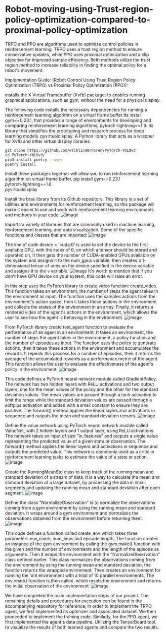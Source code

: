 # Robot-moving-using-Trust-region-policy-optimization-compared-to-proximal-policy-optimization


TRPO and PPO are algorithms used to optimize control policies in reinforcement learning. TRPO uses a trust region method to ensure conservative updates, while PPO uses proximal optimization and a clip objective for improved sample efficiency.   Both methods utilize the trust region method to increase reliability in finding the optimal policy for a robot's movement.


Implementation Guide: [Robot Control Using Trust Region Policy Optimization (TRPO) vs Proximal Policy Optimization (PPO)]:


installs the X Virtual Framebuffer (Xvfb) package:
to enables running graphical applications, such as gym, without the need for a physical display.


The following code installs the necessary dependencies for running a reinforcement learning algorithm on a virtual frame buffer:Its install gym==0.23.1, that provides a range of environments for developing and comparing reinforcement learning algorithms, pytorch-lightning==1.6:  its library that simplifies the prototyping and research process for deep learning models.
pyvirtualdisplay: A Python library that acts as a wrapper for Xvfb and other virtual display libraries.
```bash
git clone https://github.com/eriklindernoren/PyTorch-YOLOv3
cd PyTorch-YOLOv3/
pip3 install poetry --user
poetry install
```

 Install these packages together will allow you to run reinforcement learning algorithm on virtual frame buffer.
 pip install gym==0.23.1 \
    pytorch-lightning==1.6 \
    pyvirtualdisplay



Install the brax library  from its Github repository. 
This library is a set of utilities and environments for reinforcement learning, so this package will make it easier to use and work with reinforcement learning environments and methods in your code.
![image](https://user-images.githubusercontent.com/100143830/213739601-9d1b034e-b298-4239-8c67-915ebb25c577.png)


Imports a variety of libraries that are commonly used in machine learning, reinforcement learning, and data visualization. Some of the specific functions and classes that are imported:
![image](https://user-images.githubusercontent.com/100143830/213740599-3ff45c19-29fb-4a88-8b7c-dcf2d3974d54.png)


The line of code device = 'cuda:0' is used to set the device to the first available GPU, with the index of 0, on which a tensor should be stored and operated on, It then gets the number of CUDA-enabled GPUs available on the system and assigns it to the num_gpus variable, then creates a 1-dimensional tensor of ones on the device specified in the device variable and assigns it to the v variable.
![image](https://user-images.githubusercontent.com/100143830/213740771-b63e3caa-02ca-4e40-b25a-72b7f3dfa51f.png)
It's worth to mention that if you don't have GPU device on your system, this code will raise an error.


In this step uses the PyTorch library to create video function: create_video.
This function takes an environment, the number of steps the agent takes in the environment as input. The function uses the samples actions from the environment's action space, then it takes these actions in the environment and collects the states of the environment in an array. Finally, it returns a rendered video of the agent's actions in the environment, which allows the user to see how the agent is behaving in the environment.
![image](https://user-images.githubusercontent.com/100143830/213740907-84dab720-67b4-46ee-b208-ac942abf6d63.png)


From PyTorch library create test_agent function to evaluate the performance of an agent in an environment. It takes an environment, the number of steps the agent takes in the environment, a policy function and the number of episodes as input. The function uses the policy to generate actions, then it takes these actions in the environment and accumulates the rewards. It repeats this process for a number of episodes, then it returns the average of the accumulated rewards as a performance metric of the agent. This function allows the user to evaluate the effectiveness of the agent's policy in the environment.
![image](https://user-images.githubusercontent.com/100143830/213740993-8e3304b9-f3c0-4243-a482-84ff4cd681f0.png)


This code defines a PyTorch neural network module called GradientPolicy. The network has two hidden layers with ReLU activations and two output layers, one for the mean values of the policy and the other for the standard deviation values. The mean values are passed through a tanh activation to limit the range while the standard deviation values are passed through a softplus activation and added with a small constant to ensure they are positive. The forward() method applies the linear layers and activations in sequence and outputs the mean and standard deviation tensors.
![image](https://user-images.githubusercontent.com/100143830/213741091-7070e205-db70-47f2-a219-e9d6be8b720a.png)


Define the value network using PyTorch neural network module called ValueNet, with 2 hidden layers and 1 output layer, using ReLU activations. The network takes an input of size "in_features" and outputs a single value representing the predicted value of a given state or observation. The forward() method applies the linear layers and activations in sequence and outputs the predicted value. This network is commonly used as a critic in reinforcement learning tasks to estimate the value of a state or action.
![image](https://user-images.githubusercontent.com/100143830/213741235-8a4f38b3-4368-40ec-b61c-3a0e828fbbcf.png)


Create the RunningMeanStd class to keep track of the running mean and standard deviation of a stream of data. It is a way to calculate the mean and standard deviation of a large dataset, by processing the data in small segments and updating the running mean and standard deviation after each segment.
![image](https://user-images.githubusercontent.com/100143830/213741328-feeef3d2-3b8b-4a43-9b6b-45576198adcf.png)


Define the class "NormalizeObservation" is to normalize the observations coming from a gym environment by using the running mean and standard deviation. It wraps around a gym environment and normalizes the observations obtained from the environment before returning them.
![image](https://user-images.githubusercontent.com/100143830/213741410-30fe738a-ea0b-49cb-942c-8d4da45ba766.png)


This code defines a function called create_env which takes three parameters env_name, num_envs and episode length, The function creates an instance of the gym environment by calling the gym.make() function with the given and the number of environments and the length of the episode as arguments. Then it wraps the environment with the "NormalizeObservation" class defined earlier. This class normalizes the observations coming from the environment by using the running mean and standard deviation, the function returns the wrapped environment. Then creates an environment for running the 'ant environment with a total of 10 parallel environments. The env.reset() function is then called, which resets the environment and returns the initial observation of the environment.
![image](https://user-images.githubusercontent.com/100143830/213741532-e985be01-be74-46af-a451-fe5e7643a00c.png)


We have completed the main implementation steps of our project. The remaining details and procedures for execution can be found in the accompanying repository for reference, In order to implement the TRPO agent, we first implemented its optimizer and associated dataset. We then proceeded to implement the training code. Similarly, for the PPO agent, we first implemented the agent's data pipeline. Utilizing the TensorBoard tool, to visualize the results of both learned agents and compare the two results.






